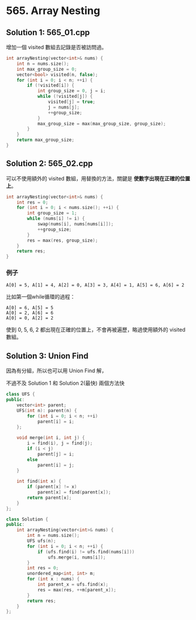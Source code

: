 # 565. Array Nesting

## Solution 1: 565_01.cpp

增加一個 visited 數組去記錄是否被訪問過。

```cpp
int arrayNesting(vector<int>& nums) {
    int n = nums.size();
    int max_group_size = 0;
    vector<bool> visited(n, false);
    for (int i = 0; i < n; ++i) {
        if (!visited[i]) {
            int group_size = 0, j = i;
            while (!visited[j]) {
                visited[j] = true;
                j = nums[j];
                ++group_size;
            }
            max_group_size = max(max_group_size, group_size);
        }
    }
    return max_group_size;
}
```

## Solution 2: 565_02.cpp

可以不使用額外的 visited 數組，用替換的方法，關鍵是 <strong>使數字出現在正確的位置上</strong>。

```cpp
int arrayNesting(vector<int>& nums) {
    int res = 0;
    for (int i = 0; i < nums.size(); ++i) {
        int group_size = 1;
        while (nums[i] != i) {
            swap(nums[i], nums[nums[i]]);
            ++group_size;
        }
        res = max(res, group_size);
    }
    return res;
}
```

### 例子

```
A[0] = 5, A[1] = 4, A[2] = 0, A[3] = 3, A[4] = 1, A[5] = 6, A[6] = 2
```

比如第一個while循環的過程：

```
A[0] = 6, A[5] = 5
A[0] = 2, A[6] = 6
A[0] = 0, A[2] = 2
```

使到 0, 5, 6, 2 都出現在正確的位置上，不會再被遍歷，略過使用額外的 visited 數組。


## Solution 3: Union Find

因為有分組，所以也可以用 Union Find 解，

不過不及 Solution 1 和 Solution 2(最快) 兩個方法快

```cpp
class UFS {
public:
    vector<int> parent;
    UFS(int n): parent(n) {
        for (int i = 0; i < n; ++i)
            parent[i] = i;
    };
    
    void merge(int i, int j) {
        i = find(i), j = find(j);
        if (i < j)
            parent[j] = i;
        else
            parent[i] = j;
    }
    
    int find(int x) {
        if (parent[x] != x)
            parent[x] = find(parent[x]);
        return parent[x];
    }
};

class Solution {
public:
    int arrayNesting(vector<int>& nums) {
        int n = nums.size();
        UFS ufs(n);
        for (int i = 0; i < n; ++i) {
            if (ufs.find(i) != ufs.find(nums[i]))
                ufs.merge(i, nums[i]);
        }
        int res = 0;
        unordered_map<int, int> m;
        for (int x : nums) {
            int parent_x = ufs.find(x);
            res = max(res, ++m[parent_x]);
        }
        return res;
    }
};
```
